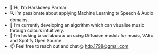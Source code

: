 - 👋 Hi, I’m Harshdeep Parmar
- 🔍 I’m passionate about applying Machine Learning to Speech & Audio domains.
- 🚀 I’m currently developing an algorithm which can visualise music through colours intuitively.
- 🤝 I’m looking to collaborate on using Diffusion models for music, VAEs and Spotify Open Source.
- 📫 Feel free to reach out and chat @ hdp.1798@gmail.com

<!---
hdparmar/hdparmar is a ✨ special ✨ repository because its `README.md` (this file) appears on your GitHub profile.
You can click the Preview link to take a look at your changes.
--->
